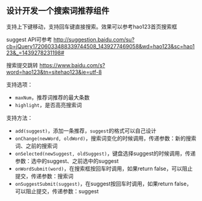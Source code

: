 ## 设计开发一个搜索词推荐组件

支持上下键移动，支持回车键直接搜索。效果可以参考hao123首页搜索框

suggest API可参考 http://suggestion.baidu.com/su?cb=jQuery17206033488339744508_1439277469058&wd=hao123&sc=hao123&_=1439278231198#

搜索提交跳转 https://www.baidu.com/s?word=hao123&tn=sitehao123&ie=utf-8

支持选项：
* `maxNum`，推荐词推荐的最大条数
* `highlight`，是否高亮搜索词

支持方法：
* `add(suggest)`，添加一条推荐，`suggest`的格式可以自己设计
* `onChange(newWord, oldWord)`，搜索词变化的时候调用，传递参数：新的搜索词、之前的搜索词
* `onSelected(newSuggest, oldSuggest)`，键盘选择suggest的时候调用，传递参数：选中的suggest、之前选中的suggest
* `onWordSubmit(word)`，在搜索框按回车时调用，如果return false，可以阻止提交，传递参数：搜索词
* `onSuggestSubmit(suggest)`，在suggest按回车时调用，如果return false，可以阻止提交，传递参数：suggest